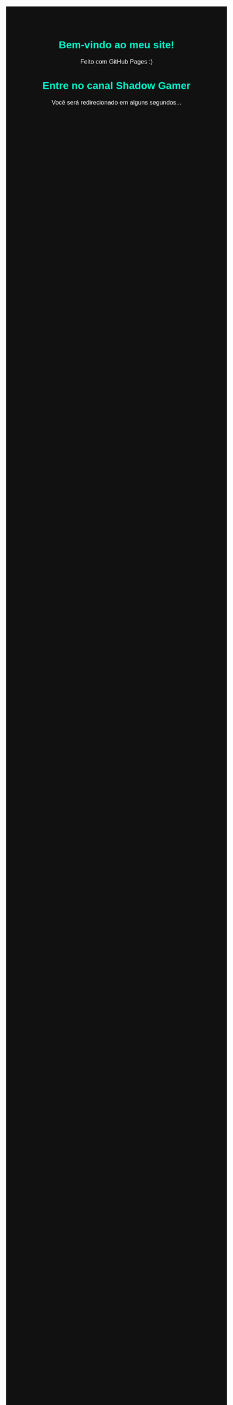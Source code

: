<!DOCTYPE html>
<html>
<head>
  <title>Meu Site</title>
</head>
<body>
  <h1>Bem-vindo ao meu site!</h1>
  <p>Feito com GitHub Pages :)</p>
</body>
</html>
 <!DOCTYPE html>
<html lang="pt-BR">
<head>
  <meta charset="UTF-8">
  <title>Shadow Gamer</title>
  <meta http-equiv="refresh" content="5; URL=https://sites.google.com/view/shadowgamerofficialtosa/in%C3%ADcio">
  <style>
    body {
      background-color: #111;
      color: #fff;
      font-family: Arial, sans-serif;
      text-align: center;
      margin-top: 20%;
    }
    h1 {
      font-size: 2em;
      color: #00ffcc;
    }
    p {
      font-size: 1.2em;
      margin-top: 20px;
    }
  </style>
</head>
<body>
  <h1>Entre no canal Shadow Gamer</h1>
  <p>Você será redirecionado em alguns segundos...</p>
</body>
</html>
